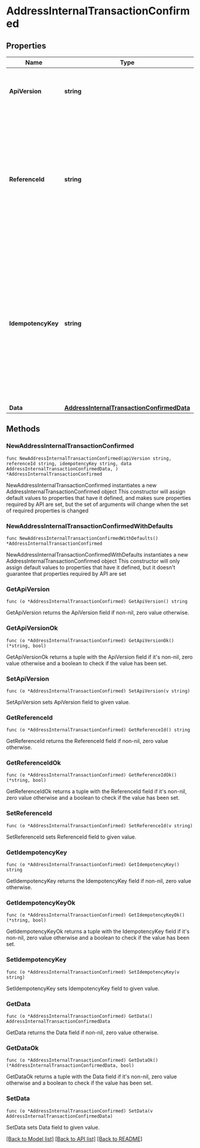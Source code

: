 # AddressInternalTransactionConfirmed

## Properties

Name | Type | Description | Notes
------------ | ------------- | ------------- | -------------
**ApiVersion** | **string** | Specifies the version of the API that incorporates this endpoint. | 
**ReferenceId** | **string** | Represents a unique identifier that serves as reference to the specific request which prompts a callback, e.g. Blockchain Events Subscription, Blockchain Automation, etc. | 
**IdempotencyKey** | **string** | Specifies a unique ID generated by the system and attached to each callback. It is used by the server to recognize consecutive requests with the same data with the purpose not to perform the same operation twice. | 
**Data** | [**AddressInternalTransactionConfirmedData**](AddressInternalTransactionConfirmedData.md) |  | 

## Methods

### NewAddressInternalTransactionConfirmed

`func NewAddressInternalTransactionConfirmed(apiVersion string, referenceId string, idempotencyKey string, data AddressInternalTransactionConfirmedData, ) *AddressInternalTransactionConfirmed`

NewAddressInternalTransactionConfirmed instantiates a new AddressInternalTransactionConfirmed object
This constructor will assign default values to properties that have it defined,
and makes sure properties required by API are set, but the set of arguments
will change when the set of required properties is changed

### NewAddressInternalTransactionConfirmedWithDefaults

`func NewAddressInternalTransactionConfirmedWithDefaults() *AddressInternalTransactionConfirmed`

NewAddressInternalTransactionConfirmedWithDefaults instantiates a new AddressInternalTransactionConfirmed object
This constructor will only assign default values to properties that have it defined,
but it doesn't guarantee that properties required by API are set

### GetApiVersion

`func (o *AddressInternalTransactionConfirmed) GetApiVersion() string`

GetApiVersion returns the ApiVersion field if non-nil, zero value otherwise.

### GetApiVersionOk

`func (o *AddressInternalTransactionConfirmed) GetApiVersionOk() (*string, bool)`

GetApiVersionOk returns a tuple with the ApiVersion field if it's non-nil, zero value otherwise
and a boolean to check if the value has been set.

### SetApiVersion

`func (o *AddressInternalTransactionConfirmed) SetApiVersion(v string)`

SetApiVersion sets ApiVersion field to given value.


### GetReferenceId

`func (o *AddressInternalTransactionConfirmed) GetReferenceId() string`

GetReferenceId returns the ReferenceId field if non-nil, zero value otherwise.

### GetReferenceIdOk

`func (o *AddressInternalTransactionConfirmed) GetReferenceIdOk() (*string, bool)`

GetReferenceIdOk returns a tuple with the ReferenceId field if it's non-nil, zero value otherwise
and a boolean to check if the value has been set.

### SetReferenceId

`func (o *AddressInternalTransactionConfirmed) SetReferenceId(v string)`

SetReferenceId sets ReferenceId field to given value.


### GetIdempotencyKey

`func (o *AddressInternalTransactionConfirmed) GetIdempotencyKey() string`

GetIdempotencyKey returns the IdempotencyKey field if non-nil, zero value otherwise.

### GetIdempotencyKeyOk

`func (o *AddressInternalTransactionConfirmed) GetIdempotencyKeyOk() (*string, bool)`

GetIdempotencyKeyOk returns a tuple with the IdempotencyKey field if it's non-nil, zero value otherwise
and a boolean to check if the value has been set.

### SetIdempotencyKey

`func (o *AddressInternalTransactionConfirmed) SetIdempotencyKey(v string)`

SetIdempotencyKey sets IdempotencyKey field to given value.


### GetData

`func (o *AddressInternalTransactionConfirmed) GetData() AddressInternalTransactionConfirmedData`

GetData returns the Data field if non-nil, zero value otherwise.

### GetDataOk

`func (o *AddressInternalTransactionConfirmed) GetDataOk() (*AddressInternalTransactionConfirmedData, bool)`

GetDataOk returns a tuple with the Data field if it's non-nil, zero value otherwise
and a boolean to check if the value has been set.

### SetData

`func (o *AddressInternalTransactionConfirmed) SetData(v AddressInternalTransactionConfirmedData)`

SetData sets Data field to given value.



[[Back to Model list]](../README.md#documentation-for-models) [[Back to API list]](../README.md#documentation-for-api-endpoints) [[Back to README]](../README.md)


